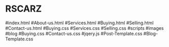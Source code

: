 # RSCARZ
#index.html
#About-us.html
#Services.html
#Buying.html
#Selling.html
#Contact-us.html
#Buying.css
#Services.css
#Selling.css
#scripts
#images
#blog
#Buying.css
#Contact-us.css
#jqery.js
#Post-Template.css
#Blog-Template.css
